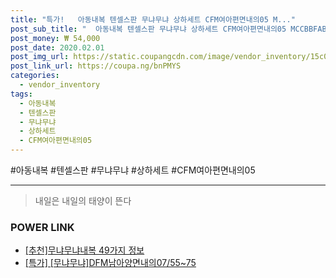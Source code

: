 ```yaml
--- 
title: "특가!   아동내복 텐셀스판 무냐무냐 상하세트 CFM여아편면내의05 M..." 
post_sub_title: "  아동내복 텐셀스판 무냐무냐 상하세트 CFM여아편면내의05 MCCBBFAB09" 
post_money: ₩ 54,000 
post_date: 2020.02.01 
post_img_url: https://static.coupangcdn.com/image/vendor_inventory/15c0/2c2367db6e30c66b108a3a8d035f5cd322d2ac6e0f048e8bcde2a3c0f060.jpg 
post_link_url: https://coupa.ng/bnPMYS 
categories: 
  - vendor_inventory 
tags: 
  - 아동내복 
  - 텐셀스판 
  - 무냐무냐 
  - 상하세트 
  - CFM여아편면내의05 
--- 
```

  #아동내복 #텐셀스판 #무냐무냐 #상하세트 #CFM여아편면내의05 
<hr> 

> 내일은 내일의 태양이 뜬다 


### POWER LINK

* <a href="https://blog.naver.com/fasyy4321/221792379917" target="_blank">[추천]무냐무냐내복 49가지 정보</a>
* <a href="https://blog.naver.com/sakai111/221792799574" target="_blank">[특가] [무냐무냐]DFM남아양면내의07/55~75</a>
